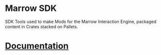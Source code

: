 # Marrow SDK
SDK Tools used to make Mods for the Marrow Interaction Engine, packaged content in Crates stacked on Pallets.  
# [Documentation](https://github.com/StressLevelZero/MarrowSDK/wiki)
